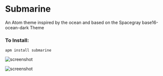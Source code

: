# Submarine

An Atom theme inspired by the ocean and based on the Spacegray base16-ocean-dark Theme

### To Install:
`apm install submarine`

![screenshot](https://dl.dropboxusercontent.com/u/8518439/github/base-16-ocean-spacegray.png)

![screenshot](http://media.giphy.com/media/FWWTjQhQeBQMo/giphy.gif)
